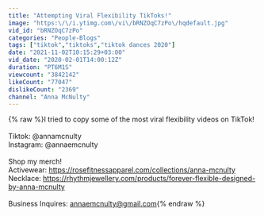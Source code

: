 ```yaml
---
title: "Attempting Viral Flexibility TikToks!"
image: "https:\/\/i.ytimg.com\/vi\/bRNZOqC7zPo\/hqdefault.jpg"
vid_id: "bRNZOqC7zPo"
categories: "People-Blogs"
tags: ["tiktok","tiktoks","tiktok dances 2020"]
date: "2021-11-02T10:15:29+03:00"
vid_date: "2020-02-01T14:00:12Z"
duration: "PT6M1S"
viewcount: "3842142"
likeCount: "77047"
dislikeCount: "2369"
channel: "Anna McNulty"
---
```

{% raw %}I tried to copy some of the most viral flexibility videos on TikTok!<br /><br />Tiktok: @annamcnulty<br />Instagram: @annaemcnulty<br /><br />Shop my merch!<br />Activewear: <a rel="nofollow" target="blank" href="https://rosefitnessapparel.com/collections/anna-mcnulty">https://rosefitnessapparel.com/collections/anna-mcnulty</a><br />Necklace: <a rel="nofollow" target="blank" href="https://rhythmjewellery.com/products/forever-flexible-designed-by-anna-mcnulty">https://rhythmjewellery.com/products/forever-flexible-designed-by-anna-mcnulty</a><br /> <br />Business Inquires: annaemcnulty@gmail.com{% endraw %}

